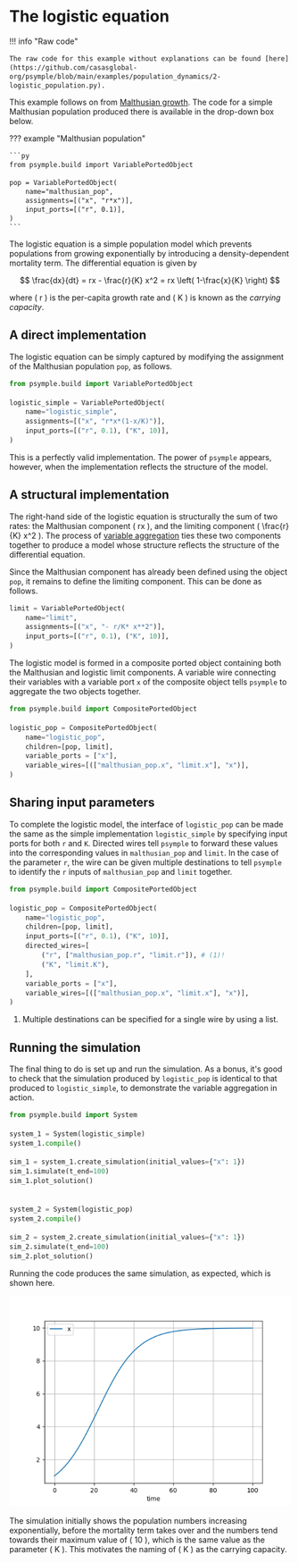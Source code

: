 # The logistic equation

!!! info "Raw code"

    The raw code for this example without explanations can be found [here](https://github.com/casasglobal-org/psymple/blob/main/examples/population_dynamics/2-logistic_population.py).

This example follows on from [Malthusian growth](malthusian_population.md). The code for a simple Malthusian population produced there is available in the drop-down box below.

??? example "Malthusian population"

    ```py
    from psymple.build import VariablePortedObject

    pop = VariablePortedObject(
        name="malthusian_pop",
        assignments=[("x", "r*x")],
        input_ports=[("r", 0.1)],
    )
    ```

The logistic equation is a simple population model which prevents populations from growing exponentially by introducing a density-dependent mortality term. The differential equation is given by 

$$ 
\frac{dx}{dt} = rx - \frac{r}{K} x^2 = rx \left( 1-\frac{x}{K} \right)
$$ 

where \( r \) is the per-capita growth rate and \( K \) is known as the *carrying capacity*. 

## A direct implementation 

The logistic equation can be simply captured by modifying the assignment of the Malthusian population `pop`, as follows.

```py
from psymple.build import VariablePortedObject

logistic_simple = VariablePortedObject(
    name="logistic_simple",
    assignments=[("x", "r*x*(1-x/K)")],
    input_ports=[("r", 0.1), ("K", 10)],
)
```

This is a perfectly valid implementation. The power of `psymple` appears, however, when the implementation reflects the structure of the model.

## A structural implementation

The right-hand side of the logistic equation is structurally the sum of two rates: the Malthusian component \( rx \), and the limiting component \( \frac{r}{K} x^2 \). The process of [variable aggregation](../../mathematics/variable_aggregation.md) ties these two components together to produce a model whose structure reflects the structure of the differential equation. 

Since the Malthusian component has already been defined using the object `pop`, it remains to define the limiting component. This can be done as follows.

```py
limit = VariablePortedObject(
    name="limit",
    assignments=[("x", "- r/K* x**2")],
    input_ports=[("r", 0.1), ("K", 10)],
)
```

The logistic model is formed in a composite ported object containing both the Malthusian and logistic limit components. A variable wire connecting their variables with a variable port `x` of the composite object tells `psymple` to aggregate the two objects together.

```py
from psymple.build import CompositePortedObject

logistic_pop = CompositePortedObject(
    name="logistic_pop",
    children=[pop, limit],
    variable_ports = ["x"],
    variable_wires=[(["malthusian_pop.x", "limit.x"], "x")],
)
```

## Sharing input parameters

To complete the logistic model, the interface of `logistic_pop` can be made the same as the simple implementation `logistic_simple` by specifying input ports for both `r` and `K`. Directed wires tell `psymple` to forward these values into the corresponding values in `malthusian_pop` and `limit`. In the case of the parameter `r`, the wire can be given multiple destinations to tell `psymple` to identify the `r` inputs of `malthusian_pop` and `limit` together.

```py
from psymple.build import CompositePortedObject

logistic_pop = CompositePortedObject(
    name="logistic_pop",
    children=[pop, limit],
    input_ports=[("r", 0.1), ("K", 10)],
    directed_wires=[
        ("r", ["malthusian_pop.r", "limit.r"]), # (1)!
        ("K", "limit.K"),
    ],
    variable_ports = ["x"],
    variable_wires=[(["malthusian_pop.x", "limit.x"], "x")],
)
```

1. Multiple destinations can be specified for a single wire by using a list.

## Running the simulation

The final thing to do is set up and run the simulation. As a bonus, it's good to check that the simulation produced by `logistic_pop` is identical to that produced to `logistic_simple`, to demonstrate the variable aggregation in action.

```py
from psymple.build import System

system_1 = System(logistic_simple)
system_1.compile()

sim_1 = system_1.create_simulation(initial_values={"x": 1})
sim_1.simulate(t_end=100)
sim_1.plot_solution()


system_2 = System(logistic_pop)
system_2.compile()

sim_2 = system_2.create_simulation(initial_values={"x": 1})
sim_2.simulate(t_end=100)
sim_2.plot_solution()
```

Running the code produces the same simulation, as expected, which is shown here. 

![Logistic simulation](../figures/logistic_equation.png)

The simulation initially shows the population numbers increasing exponentially, before the mortality term takes over and the numbers tend towards their maximum value of \( 10 \), which is the same value as the parameter \( K \). This motivates the naming of \( K \) as the carrying capacity.